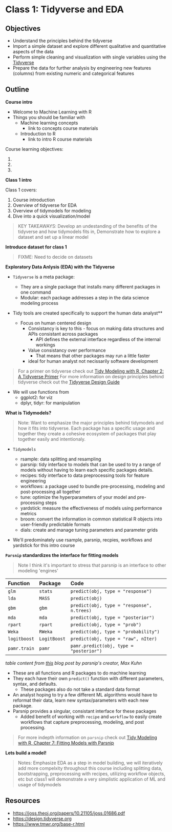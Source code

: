 # Class 1: Tidyverse and EDA

## Objectives

* Understand the principles behind the tidyverse
* Import a simple dataset and explore different qualitative and quantitative aspects of the data
* Perform simple cleaning and visualization with single variables using the [Tidyverse](https://www.tidyverse.org/)
* Prepare the data for further analysis by engineering new features (columns) from existing numeric and categorical features

## Outline

**Course intro**

- Welcome to Machine Learning with R
- Things you should be familiar with
  - Machine learning concepts
    - link to concepts course materials
  - Introduction to R
    - link to intro R course materials
  
Course learning objectives:

1.
2.
3.

**Class 1 intro**  

Class 1 covers:

1. Course introduction
2. Overview of tidyverse for EDA
3. Overview of tidymodels for modeling
4. Dive into a quick visualization/model

>KEY TAKEAWAYS: Develop an undestanding of the benefits of the tidyverse and how tidymodels fits in, Demonstrate how to explore a dataset and set up a linear model

**Introduce dataset for class 1**
>FIXME: Need to decide on datasets

**Exploratory Data Anlysis (EDA) with the Tidyverse**

- `Tidyverse` is a meta package:
  - They are a single package that installs many different packages in one command
  - Modular: each package addresses a step in the data science modeling process

- Tidy tools are created specifically to support the human data analyst**
  - Focus on human centered design
    - Consistancy is key to this - focus on making data structures and APIs consistant across packages
      - API defines the external interface regardless of the internal workings
    - Value consistancy over performance
      - That means that other packages may run a little faster
    - ideal for human analyst not necissarily software development
    
>For a primer on tidyverse check out [Tidy Modeling with R, Chapter 2: A Tidyverse Primer](https://www.tmwr.org/tidyverse.html)
>For more information on design principles behind tidyverse check out the [Tidyverse Design Guide](https://design.tidyverse.org)
    
- We will use functions from
  - ggplot2: for viz
  - dplyr, tidyr: for manipulation

**What is Tidymodels?**
>Note: Want to emphasize the major principles behind tidymodels and how it fits into tidyverse. Each package has a specific usage and together they create a cohesive ecosystem of packages that play together easily and intentionaly. 
 
- `Tidymodels`
    - rsample: data splitting and resampling
    - parsnip: tidy interface to models that can be used to try a range of models without having to learn each specific packages details.
    - recipes: tidy interface to data preprocessing tools for feature engineering
    - workflows: a package used to bundle pre-processing, modeling and post-processing all together
    - tune: optimize the hyperparameters of your model and pre-processing steps
    - yardstick: measure the effectiveness of models using performance metrics
    - broom: convert the information in common statistical R objects into user-friendly predictable formats
    - dials: create and manage tuning parameters and parameter grids
    
- We'll predominately use rsample, parsnip, recpies, workflows and yardstick for this intro course

**`Parsnip` standardizes the interface for fitting models**
>Note I think it's important to stress that parsnip is an interface to other modeling 'engines'

|Function      |Package      |Code                                       |
|:-------------|:------------|:------------------------------------------|
|`glm`         |`stats`      |`predict(obj, type = "response")`          |
|`lda`         |`MASS`       |`predict(obj)`                             |
|`gbm`         |`gbm`        |`predict(obj, type = "response", n.trees)` |
|`mda`         |`mda`        |`predict(obj, type = "posterior")`         |
|`rpart`       |`rpart`      |`predict(obj, type = "prob")`              |
|`Weka`        |`RWeka`      |`predict(obj, type = "probability")`       |
|`logitboost`  |`LogitBoost` |`predict(obj, type = "raw", nIter)`        |
|`pamr.train`  |`pamr`       |`pamr.predict(obj, type = "posterior")`    |

_table content from [this](https://www.tidyverse.org/blog/2018/11/parsnip-0-0-1/) blog post by parsnip's creator, Max Kuhn_

- These are all functions and R packages to do machine learning
- They each have their own `predict()` function with different parameters, syntax, and defaults.
  - These packages also do not take a standard data format
- An analyst hoping to try a few different ML algorithms would have to reformat their data, learn new syntax/parameters with each new package.
- Parsnip provides a singular, consistant interface for these packages
  - Added benefit of working with `recipe` and `workflow` to easily create workflows that capture preprocessing, modeling, and post processing.
 
>For more indepth information on `parsnip` check out [Tidy Modeling with R, Chapter 7: Fitting Models with Parsnip](https://www.tmwr.org/models.html)

**Lets build a model!**

>Notes: Emphasize EDA as a step in model building, we will iteratively add more compelxity throughout this course including splitting data, bootstrapping, preprocessing with recipes, utilizing workflow objects, etc but class1 will demonstrate a very simplistic application of ML and usage of tidymodels

## Resources

- https://joss.theoj.org/papers/10.21105/joss.01686.pdf
- https://design.tidyverse.org
- https://www.tmwr.org/base-r.html
